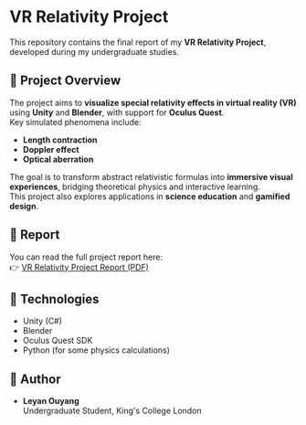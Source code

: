 # VR Relativity Project

This repository contains the final report of my **VR Relativity Project**, developed during my undergraduate studies.

## 📖 Project Overview
The project aims to **visualize special relativity effects in virtual reality (VR)** using **Unity** and **Blender**, with support for **Oculus Quest**.  
Key simulated phenomena include:
- **Length contraction**  
- **Doppler effect**  
- **Optical aberration**

The goal is to transform abstract relativistic formulas into **immersive visual experiences**, bridging theoretical physics and interactive learning.  
This project also explores applications in **science education** and **gamified design**.

## 📄 Report
You can read the full project report here:  
👉 [VR Relativity Project Report (PDF)](./933455_Leyan_Ouyang_VR_relativity_report.pdf)

## 🔧 Technologies
- Unity (C#)
- Blender
- Oculus Quest SDK
- Python (for some physics calculations)

## 🙋 Author
- **Leyan Ouyang**  
Undergraduate Student, King's College London  
